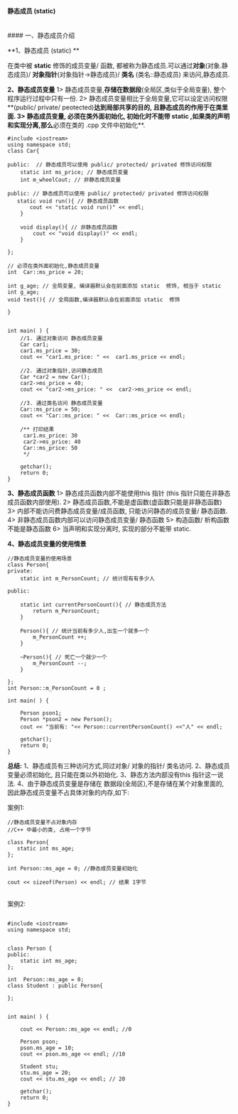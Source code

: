 #### 静态成员 (static)


<br>
#### 一、静态成员介绍

**1、静态成员 (static) **

在类中被 **static** 修饰的成员变量/ 函数, 都被称为静态成员.可以通过**对象**(对象.静态成员)/ **对象指针**(对象指针->静态成员)/ **类名** (类名::静态成员) 来访问,静态成员.


**2、静态成员变量**
1> 静态成员变量,**存储在数据段**(全局区,类似于全局变量), 整个程序运行过程中只有一份.
2> 静态成员变量相比于全局变量,它可以设定访问权限**(public/ private/ peotected)**达到局部共享的目的, 且静态成员的作用于在类里面.
3> 静态成员变量, **必须在类外面初始化**, 初始化时不能带 static ,如果类的声明和实现分离,那么**必须在类的 .cpp 文件中初始化**.

```
#include <iostream>
using namespace std;
class Car{

public:  // 静态成员可以使用 public/ protected/ privated 修饰访问权限
    static int ms_price; // 静态成员变量
    int m_wheelCout; // 非静态成员变量
    
public: // 静态成员可以使用 public/ protected/ privated 修饰访问权限
   static void run(){ // 静态成员函数
       cout << "static void run()" << endl;
    }
    
    void display(){ // 非静态成员函数
        cout << "void display()" << endl;
    }
    
};

// 必须在类外面初始化,静态成员变量
int  Car::ms_price = 20;

int g_age; // 全局变量, 编译器默认会在前面添加 static  修饰, 相当于 static int g_age;
void test(){ // 全局函数,编译器默认会在前面添加 static  修饰
    
}


int main( ) {
    //1. 通过对象访问 静态成员变量
    Car car1;
    car1.ms_price = 30;
    cout << "car1.ms_price: " <<  car1.ms_price << endl;
    
    //2. 通过对象指针,访问静态成员
    Car *car2 = new Car();
    car2->ms_price = 40;
    cout << "car2->ms_price: " <<  car2->ms_price << endl;
    
    //3. 通过类名访问 静态成员变量
    Car::ms_price = 50;
    cout << "Car::ms_price: " <<  Car::ms_price << endl;
    
    /** 打印结果
     car1.ms_price: 30
     car2->ms_price: 40
     Car::ms_price: 50
     */
    
    getchar();
    return 0;
}
```


**3、静态成员函数**
1> 静态成员函数内部不能使用this 指针 (this 指针只能在非静态成员函数内部使用).
2> 静态成员函数,不能是虚函数(虚函数只能是非静态函数)
3> 内部不能访问费静态成员变量/成员函数, 只能访问静态的成员变量/ 静态函数.
4> 非静态成员函数内部可以访问静态成员变量/ 静态函数
5> 构造函数/ 析构函数不能是静态函数
6> 当声明和实现分离时, 实现的部分不能带 static.

**4、静态成员变量的使用情景**

```
//静态成员变量的使用场景
class Person{
private:
    static int m_PersonCount; // 统计现有有多少人
    
public:
    
    static int currentPersonCount(){ // 静态成员方法
        return m_PersonCount;
    }
    
    Person(){ // 统计当前有多少人,出生一个就多一个
        m_PersonCount ++;
    }
    
    ~Person(){ // 死亡一个就少一个
        m_PersonCount --;
    }
    
};
int Person::m_PersonCount = 0 ;

int main( ) {
  
    Person pson1;
    Person *pson2 = new Person();
    cout << "当前有: "<< Person::currentPersonCount() <<"人" << endl;
    
    getchar();
    return 0;
}
```



**总结:**
1、静态成员有三种访问方式,同过对象/ 对象的指针/ 类名访问.
2、静态成员变量必须初始化, 且只能在类以外初始化.
3、静态方法内部没有this 指针这一说法.
4、由于静态成员变量是存储在 数据段(全局区),不是存储在某个对象里面的, 因此静态成员变量不占具体对象的内存,如下:

案例1:
```
//静态成员变量不占对象内存
//C++ 中最小的类, 占用一个字节

class Person{
   static int ms_age;
};

int Person::ms_age = 0; //静态成员变量初始化

cout << sizeof(Person) << endl; // 结果 1字节
```

<br>
案例2:

```

#include <iostream>
using namespace std;


class Person {
public:
    static int ms_age;
};

int  Person::ms_age = 0;
class Student : public Person{
    
};


int main( ) {
  
    cout << Person::ms_age << endl; //0
    
    Person pson;
    pson.ms_age = 10;
    cout << pson.ms_age << endl; //10
    
    Student stu;
    stu.ms_age = 20;
    cout << stu.ms_age << endl; // 20
    
    getchar();
    return 0;
}

```





